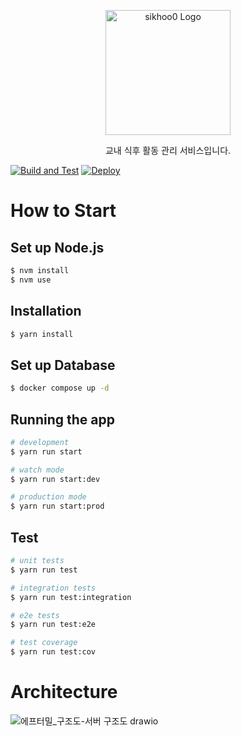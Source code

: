 <p align="center">
  <a href="https://aftermeal.online/" target="blank"><img src="https://github.com/sikhoo0/sikhoo0-server/assets/68471917/408b9f89-d0dd-44e7-969a-e10737f764e3" width="200" alt="sikhoo0 Logo" /></a>
</p>
<p align="center">교내 식후 활동 관리 서비스입니다.</p>
    <p align="center">

[![Build and Test](https://github.com/after-meal/aftermeal-BE/actions/workflows/build-and-test.yml/badge.svg?branch=main)](https://github.com/after-meal/aftermeal-BE/actions/workflows/build-and-test.yml)
[![Deploy](https://github.com/after-meal/aftermeal-BE/actions/workflows/deploy.yml/badge.svg?branch=main)](https://github.com/after-meal/aftermeal-BE/actions/workflows/deploy.yml)

# How to Start
## Set up Node.js
```bash
$ nvm install
$ nvm use
```

## Installation

```bash
$ yarn install
```

## Set up Database

```bash
$ docker compose up -d
```

## Running the app

```bash
# development
$ yarn run start

# watch mode
$ yarn run start:dev

# production mode
$ yarn run start:prod
```

## Test

```bash
# unit tests
$ yarn run test

# integration tests
$ yarn run test:integration

# e2e tests
$ yarn run test:e2e

# test coverage
$ yarn run test:cov
```

# Architecture

![에프터밀_구조도-서버 구조도 drawio](https://github.com/after-meal/aftermeal-BE/assets/68471917/01b7db96-069d-4681-8937-f33ad00504ea)

